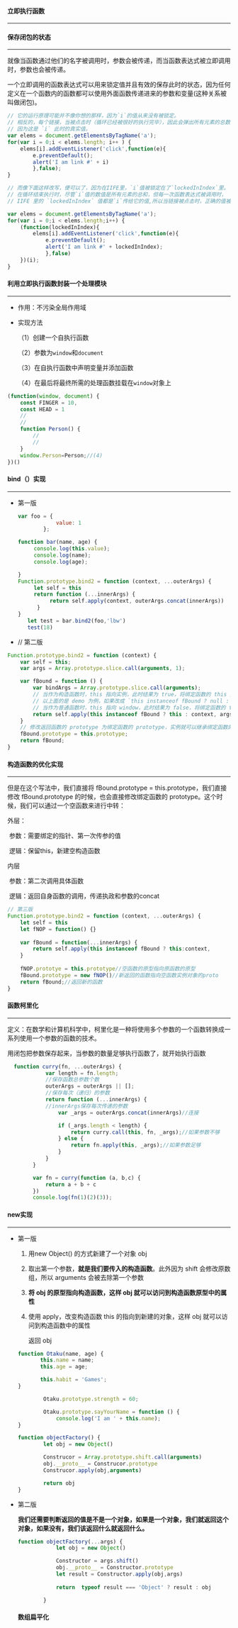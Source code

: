 #### 立即执行函数

***

#### 保存闭包的状态

***

就像当函数通过他们的名字被调用时，参数会被传递，而当函数表达式被立即调用时，参数也会被传递。

一个立即调用的函数表达式可以用来锁定值并且有效的保存此时的状态，因为任何定义在一个函数内的函数都可以使用外面函数传递进来的参数和变量(这种关系被叫做闭包)。

```javascript
// 它的运行原理可能并不像你想的那样，因为`i`的值从来没有被锁定。
// 相反的，每个链接，当被点击时（循环已经被很好的执行完毕），因此会弹出所有元素的总数，
// 因为这是 `i` 此时的真实值。
var elems = document.getElementsByTagName('a');
for(var i = 0;i < elems.length; i++ ) {
    elems[i].addEventListener('click',function(e){
        e.preventDefault();
        alert('I am link #' + i)
        },false);
}

// 而像下面这样改写，便可以了，因为在IIFE里，`i`值被锁定在了`lockedInIndex`里。
// 在循环结束执行时，尽管`i`值的数值是所有元素的总和，但每一次函数表达式被调用时，
// IIFE 里的 `lockedInIndex` 值都是`i`传给它的值,所以当链接被点击时，正确的值被弹出。

var elems = document.getElementsByTagName('a');
for(var i = 0;i < elems.length;i++) {
    (function(lockedInIndex){
        elems[i].addEventListener('click',function(e){
            e.preventDefault();
            alert('I am link #' + lockedInIndex);
            },false)
    })(i);
}
```

#### 利用立即执行函数封装一个处理模块

***

* 作用：不污染全局作用域

* 实现方法

  （1）创建一个自执行函数

  （2）参数为`window`和`document`

  （3）在自执行函数中声明变量并添加函数

  （4）在最后将最终所需的处理函数挂载在`window`对象上

```javascript
(function(window, document) {
	const FINGER = 10,
   	const HEAD = 1
    //
    //
    function Person() {
        //
        //
    }
    window.Person=Person;//(4)
})()
```

#### bind（）实现

***

* 第一版

  ```js
  var foo = {
              value: 1
          };
  
  function bar(name, age) {
       console.log(this.value);
       console.log(name);
       console.log(age);
  
  }
  Function.prototype.bind2 = function (context, ...outerArgs) {
       let self = this
       return function (...innerArgs) {
            return self.apply(context, outerArgs.concat(innerArgs))
        }
  }
     let test = bar.bind2(foo,'lbw')
     test(18)
  ```

* // 第二版

```js
Function.prototype.bind2 = function (context) {
    var self = this;
    var args = Array.prototype.slice.call(arguments, 1);

    var fBound = function () {
        var bindArgs = Array.prototype.slice.call(arguments);
        // 当作为构造函数时，this 指向实例，此时结果为 true，将绑定函数的 this 指向该实例，可以让实例获得来自绑定函数的值
        // 以上面的是 demo 为例，如果改成 `this instanceof fBound ? null : context`，实例只是一个空对象，将 null 改成 this ，实例会具有 habit 属性
        // 当作为普通函数时，this 指向 window，此时结果为 false，将绑定函数的 this 指向 context
        return self.apply(this instanceof fBound ? this : context, args.concat(bindArgs));
    }
    // 修改返回函数的 prototype 为绑定函数的 prototype，实例就可以继承绑定函数的原型中的值
    fBound.prototype = this.prototype;
    return fBound;
}
```

#### 构造函数的优化实现

***

但是在这个写法中，我们直接将 fBound.prototype = this.prototype，我们直接修改 fBound.prototype 的时候，也会直接修改绑定函数的 prototype。这个时候，我们可以通过一个空函数来进行中转：

外层：

​	参数：需要绑定的指针、第一次传参的值

​	逻辑：保留this，新建空构造函数

内层

​	参数：第二次调用具体函数

​	逻辑：返回自身函数的调用，传递执政和参数的concat

```js
// 第三版
Function.prototype.bind2 = function (context, ...outerArgs) {
	let self = this 
    let fNOP = function() {}
   
    var fBound = function(...innerArgs) {
        return self.apply(this instanceof fBound ? this:context, 			 	 outerArgs.concat(innerArgs))
    }
    
    fNOP.prototye = this.prototype//空函数的原型指向原函数的原型
    fBound.prototype = new fNOP()//新返回的函数指向空函数实例对象的proto
    return fBound;//返回新的函数
}
```

#### 函数柯里化

***

定义：在数学和计算机科学中，柯里化是一种将使用多个参数的一个函数转换成一系列使用一个参数的函数的技术。

用闭包把参数保存起来，当参数的数量足够执行函数了，就开始执行函数

```jsx
  function curry(fn, ...outerArgs) {
            var length = fn.length;
			//保存函数总参数个数
            outerArgs = outerArgs || [];
			//保存每次（递归）的参数
            return function (...innerArgs) {
			//innerArgs保存每次传递的参数
                var _args = outerArgs.concat(innerArgs)//连接

                if (_args.length < length) {
                    return curry.call(this, fn, _args);//如果参数不够
                } else {
                    return fn.apply(this, _args);//如果参数足够
                }
            }
        }

        var fn = curry(function (a, b,c) {
            return a + b + c
        })
        console.log(fn(1)(2)(3));
```

#### new实现

***

* 第一版

  1. 用new Object() 的方式新建了一个对象 obj

  2. 取出第一个参数，**就是我们要传入的构造函数**。此外因为 shift 会修改原数组，所以 arguments 会被去除第一个参数

  3. **将 obj 的原型指向构造函数，这样 obj 就可以访问到构造函数原型中的属性**

  4. 使用 apply，改变构造函数 this 的指向到新建的对象，这样 obj 就可以访问到构造函数中的属性

     返回 obj

  ````jsx
  function Otaku(name, age) {
         this.name = name;
         this.age = age;
  
         this.habit = 'Games';
  }
  
          Otaku.prototype.strength = 60;
  
          Otaku.prototype.sayYourName = function () {
              console.log('I am ' + this.name);
  }
  
  function objectFactory() {
          let obj = new Object()
  
          Construcor = Array.prototype.shift.call(arguments)
          obj.__proto__ = Construcor.prototype
          Construcor.apply(obj,arguments)
  
          return obj
  }
  ````

* 第二版

  **我们还需要判断返回的值是不是一个对象，如果是一个对象，我们就返回这个对象，如果没有，我们该返回什么就返回什么。**

  ```js
  function objectFactory(...args) {
              let obj = new Object()
  
              Constructor = args.shift()
              obj.__proto__ = Constructor.prototype
              let result = Constructor.apply(obj,args)
              
              return  typeof result === 'Object' ? result : obj
  
          }
  ```

  #### 数组扁平化
  
  

